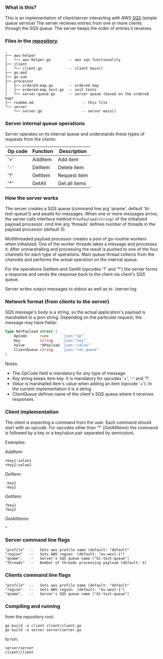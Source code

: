 
### What is this?

This is an implementation of client/server interacting with AWS [SQS](https://docs.aws.amazon.com/AWSSimpleQueueService/latest/SQSDeveloperGuide/welcome.html) (simple queue service)
The server receives <key><payload> entries from one or more clients through the SQS queue.
The server keeps the order of entries it receives.   

### Files in the [repository](https://github.com/andrewelkin/br-aws-queues)


```
.
├── aws-helper
│   └── aws-helper.go        -- aws sqs functionality
├── client
│   └── client.go            -- client main()
├── go.mod
├── go.sum
├── processor
│   ├── ordered-map.go       -- ordered map   
│   ├── ordered-map_test.go  -- unit tests
│   └── server-queue.go      -- server queue (based on the ordered map)
├── readme.md                      -- this file
└── server
    └── server.go                  -- server main()

```

### Server internal queue operations

Server operates on its internal queue and understands these types of requests 
from the clients:

| Op code | Function | Description   |
|---------|----------|---------------|
| '+'     | AddItem  | Add item      |
| '-'     | DelItem  | Delete item   |
| '?'     | GetItem  | Request item  |
| '*'     | GetAll   | Get all items |




### How the server works

The server creates a SQS queue (command line arg 'qname', default 'bl-test-queue')) and
awaits for messages. When one or more messages arrive, the server 
calls interface method 
```ProcPayload(string)``` of the initialized payload processor.
cmd line arg 'threads' defines number of threads in the payload processor (default 3).

Multithreaded payload processor creates a pool of go-routine workers
when initialized. One of the worker threads takes a message and processes
it. After unmarshalling and  processing the result is pushed to one of the four channels
for each type of operations. Main queue thread collects from the channels 
and performs the actual operation on the internal queue.

For the operations GetItem and GetAll (opcodes '?' and '*') the server forms a response and 
sends the response back to the client via client's SQS queue.

Server writes output messages to stdout as well as to ./server.log


### Network format (from clients to the server)

SQS message's body is a string, so the actual application's payload is marshalled to a json string.
Depending on the particular request, the message may have fields:

```go
type NetPayload struct {
	OpCode      rune      `json:"op"`
	Key         string    `json:"key"`
	Value       *QPayload `json:"value"`
	ClientQueue string    `json:"ret_queue"`
}
``` 
Notes:
* The _OpCode_ field is mandatory for any type of message.
* _Key_ string keeps item key. It is mandatory for opcodes '+', '-' and '?'.
* _Value_ is marshalled item's value when adding an item (opcode '+'). In the current implementation it is a string.
* _ClientQueue_ defines name of the client's SQS queue where it receives responses.



### Client implementation

The client is expecting a command from the user. Each command should start
with an opcode. For opcodes other than '*' (_GetAllItems_) the command is 
followed by a key or a key/value pair separated by semicolon).
 
Examples:

_AddItem_:
```
+key1:value1
+key2:value2
```

_DelItem_:
```
-key1
-key2
```

_GetItem_:
```
?key1
?key2
```

_GetAllItems_:

```
*
```


### Server command line flags

```
"profile"  --   Sets aws profile name (default: "default" 
"region"   --   Sets AWS region  (default: "eu-west-1")
"qname",   --   Server's SQS queue name ("bl-test-queue")
"threads"  --   Number of threads processing payload (default: 3)
```

### Clients command line flags 

```
"profile"  --   Sets aws profile name (default: "default" 
"region"   --   Sets AWS region  (default: "eu-west-1")
"qname",   --   Server's SQS queue name ("bl-test-queue")
```

### Compiling and running

from the repository root:

```
go build -o client client/client.go 
go build -o server server/server.go
```

to run:

```
server/server
client/client
```


